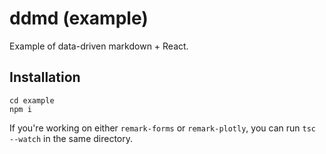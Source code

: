 # ddmd (example)

Example of data-driven markdown + React.

## Installation

```shell
cd example
npm i
```

If you're working on either `remark-forms` or `remark-plotly`, you can run 
`tsc --watch` in the same directory. 